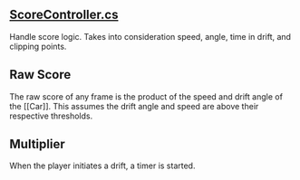 ## [ScoreController.cs](GameController/ScoreController.cs)
Handle score logic.
Takes into consideration speed, angle, time in drift, and clipping points.

## Raw Score
The raw score of any frame is the product of the speed and drift angle of the [[Car]].
This assumes the drift angle and speed are above their respective thresholds.

## Multiplier
When the player initiates a drift, a timer is started.

